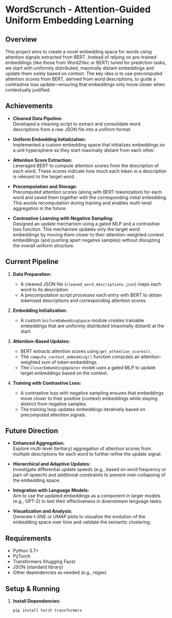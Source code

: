 # WordScrunch - Attention-Guided Uniform Embedding Learning

## Overview

This project aims to create a novel embedding space for words using attention signals extracted from BERT. Instead of relying on pre-trained embeddings (like those from Word2Vec or BERT) tuned for prediction tasks, we start with uniformly distributed, maximally distant embeddings and update them solely based on context. The key idea is to use precomputed attention scores from BERT, derived from word descriptions, to guide a contrastive loss update—ensuring that embeddings only move closer when contextually justified.

## Achievements

- **Cleaned Data Pipeline:**  
  Developed a cleaning script to extract and consolidate word descriptions from a raw JSON file into a uniform format.

- **Uniform Embedding Initialization:**  
  Implemented a custom embedding space that initializes embeddings on a unit hypersphere so they start maximally distant from each other.

- **Attention Score Extraction:**  
  Leveraged BERT to compute attention scores from the description of each word. These scores indicate how much each token in a description is relevant to the target word.

- **Precomputation and Storage:**  
  Precomputed attention scores (along with BERT tokenization) for each word and saved them together with the corresponding initial embedding. This avoids recomputation during training and enables multi-level aggregation in the future.

- **Contrastive Learning with Negative Sampling:**  
  Designed an update mechanism using a gated MLP and a contrastive loss function. This mechanism updates only the target word embeddings by moving them closer to their attention-weighted context embeddings (and pushing apart negative samples) without disrupting the overall uniform structure.

## Current Pipeline

1. **Data Preparation:**  
   - A cleaned JSON file (`cleaned_word_descriptions.json`) maps each word to its description.
   - A precomputation script processes each entry with BERT to obtain tokenized descriptions and corresponding attention scores.

2. **Embedding Initialization:**  
   - A custom `UniformEmbeddingSpace` module creates trainable embeddings that are uniformly distributed (maximally distant) at the start.

3. **Attention-Based Updates:**  
   - BERT extracts attention scores using `get_attention_scores()`.
   - The `compute_context_embedding()` function computes an attention-weighted sum of token embeddings.
   - The `CloserEmbeddingUpdater` model uses a gated MLP to update target embeddings based on the context.

4. **Training with Contrastive Loss:**  
   - A contrastive loss with negative sampling ensures that embeddings move closer to their positive (context) embeddings while staying distinct from negative samples.
   - The training loop updates embeddings iteratively based on precomputed attention signals.

## Future Direction

- **Enhanced Aggregation:**  
  Explore multi-level (tertiary) aggregation of attention scores from multiple descriptions for each word to further refine the update signal.

- **Hierarchical and Adaptive Updates:**  
  Investigate differential update speeds (e.g., based on word frequency or part-of-speech) and additional constraints to prevent over-collapsing of the embedding space.

- **Integration with Language Models:**  
  Aim to use the updated embeddings as a component in larger models (e.g., GPT-2) to test their effectiveness in downstream language tasks.

- **Visualization and Analysis:**  
  Generate t-SNE or UMAP plots to visualize the evolution of the embedding space over time and validate the semantic clustering.

## Requirements

- Python 3.7+
- PyTorch
- Transformers (Hugging Face)
- JSON (standard library)
- Other dependencies as needed (e.g., regex)

## Setup & Running

1. **Install Dependencies:**
   ```bash
   pip install torch transformers
